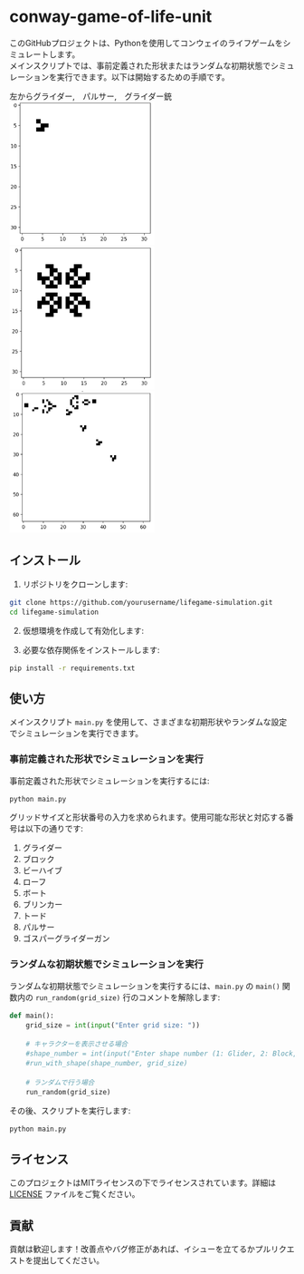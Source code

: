 # conway-game-of-life-unit

このGitHubプロジェクトは、Pythonを使用してコンウェイのライフゲームをシミュレートします。  
メインスクリプトでは、事前定義された形状またはランダムな初期状態でシミュレーションを実行できます。以下は開始するための手順です。

左からグライダー,　パルサー,　グライダー銃  
<img src="Images/Glider.png" width="256">
<img src="Images/Pulsar.png" width="256">
<img src="Images/GosperGliderGun.png" width="256">


## インストール

1. リポジトリをクローンします:

```sh
git clone https://github.com/yourusername/lifegame-simulation.git
cd lifegame-simulation
```

2. 仮想環境を作成して有効化します:

3. 必要な依存関係をインストールします:

```sh
pip install -r requirements.txt
```

## 使い方

メインスクリプト `main.py` を使用して、さまざまな初期形状やランダムな設定でシミュレーションを実行できます。

### 事前定義された形状でシミュレーションを実行

事前定義された形状でシミュレーションを実行するには:

```sh
python main.py
```

グリッドサイズと形状番号の入力を求められます。使用可能な形状と対応する番号は以下の通りです:

1. グライダー
2. ブロック
3. ビーハイブ
4. ローフ
5. ボート
6. ブリンカー
7. トード
8. パルサー
9. ゴスパーグライダーガン

### ランダムな初期状態でシミュレーションを実行

ランダムな初期状態でシミュレーションを実行するには、`main.py` の `main()` 関数内の `run_random(grid_size)` 行のコメントを解除します:

```python
def main():
    grid_size = int(input("Enter grid size: "))

    # キャラクターを表示させる場合
    #shape_number = int(input("Enter shape number (1: Glider, 2: Block, 3: Beehive, 4: Loaf, 5: Boat, 6: Blinker, 7: Toad, 8: Pulsar, 9: Gosper Glider Gun): "))
    #run_with_shape(shape_number, grid_size)

    # ランダムで行う場合
    run_random(grid_size)
```

その後、スクリプトを実行します:

```sh
python main.py
```

## ライセンス

このプロジェクトはMITライセンスの下でライセンスされています。詳細は [LICENSE](LICENSE) ファイルをご覧ください。

## 貢献

貢献は歓迎します！改善点やバグ修正があれば、イシューを立てるかプルリクエストを提出してください。